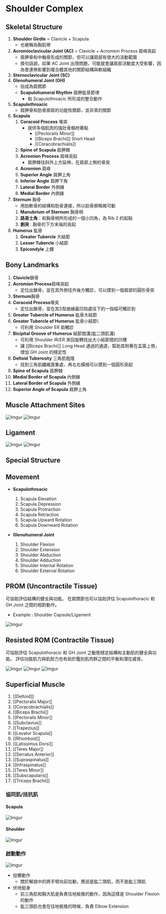 # Shoulder Complex
## Skeletal Structure
1. **Shoulder Girdle** = Clavicle + Scapula
	* 也被稱為胸肌帶
2. **Acromioclavicular Joint (AC)** = Clavicle + Acromion Process 肩峰突起
	* 肩胛骨和中軸骨形成的關節，但可以讓肩部有很大的活動範圍
	* 換句話說，如果 AC Joint 出現問題，可能就會讓肩部活動度大受影響，因為會連帶影響到複合體其他的關節結構與軟組織
3. **Sternoclavicular Joint (SC)**
4. **Glenohumeral Joint (GH)**
	* 俗成為肩關節
	* **Scapulohumeral Rhythm** 肩胛肱骨節律
		* 和 Scapulothroacic 所形成的整合動作
5. **Scapulothroacic**
	* 肩胛骨和肋骨廓肩的功能性關節，並非真的關節
6. **Scapula**
	1. **Coracoid Process** 喙突
		* 提供多個肌肉的強壯骨骼附著點
			* [[Pectoralis Minor]]
			* [[Biceps Brachii]] Short Head
			* [[Coracobrachialis]]
	2. **Spine of Scapula** 肩胛棘
	3. **Acromion Process** 肩峰突起
		* 肩胛棘往斜外上方延伸，在肩部上側的骨突
	4. **Acromion** 肩峰
	5. **Superior Angle** 肩胛上角
	6. **Inferior Angle** 肩胛下角
	7. **Lateral Border** 外側緣
	8. **Medial Border** 內側緣
7. **Sternum** 胸骨
	* 用肋軟骨的結構和肋骨連接，所以肋骨廓略微可動
	1. **Manubrium of Sternum** 胸骨柄
	2. **路易士角**：和胸骨柄所形成的一個小凹角，為 Rib 2 的起點
	3. **劍突** : 胸骨的下方末端的突起
8. **Humerus** 肱骨
	1. **Greater Tubercle** 大結節
	2. **Lesser Tubercle** 小結節
	3. **Epicondyle** 上髁  
	
## Bony Landmarks
1. **Clavicle**鎖骨
2. **Acromion Process**肩峰突起
	* 定位出鎖骨，並在其外側往外後方觸診，可以摸到一個肩部的圓形骨突 
3. **Sternum**胸骨
4. **Coracoid Process**喙突
	* 定位出鎖骨，並在其S型曲線最凹陷處往下約一指幅可觸診到
5. **Greater Tubercle of Humerus** 肱骨大結節
6. **Greater Tubercle of Humerus** 肱骨小結節\
	* 可利用 Shoulder ER 助觸診
7. **Bicipital Groove of Humerus** 結節間溝(肱二頭肌溝)
	* 可利用 Shoulder IR/ER 來回旋轉找出大小結節間的凹槽
	* 讓 [[Biceps Brachii]] Long Head 通過的通道，幫助其附著在盂窩上唇，增加 GH Joint 的穩定性
8. **Deltoid Tuberosity** 三角肌粗隆
	* 找到三角肌纖維匯集處，再左右橫撥可以摸到一個圓形突起
9. **Spine of Scapula** 肩胛棘
10. **Medial Border of Scapula** 內側緣
11. **Lateral Border of Scapula** 外側緣
12. **Superior Angle of Scapula** 肩胛上角  

## Muscle Attachment Sites
![Imgur](https://i.imgur.com/d10fcJIl.png)
![Imgur](https://i.imgur.com/Emdr994l.png)

## Ligament
![Imgur](https://i.imgur.com/ndPFSvdl.png)
![Imgur](https://i.imgur.com/2YwjUwIl.png)

## Special Structure
## Movement
* **Scapulothroacic**
	1. Scapula Elevation
	2. Scapula Depression
	3. Scapula Protraction
	4. Scapula Retraction
	5. Scapula Upward Rotation
	6. Scapula Downward Rotation  
	
* **Glenohumeral Joint**
	1. Shoulder Flexion
	2. Shoulder Extension
	3. Shoulder Abduction
	4. Shoulder Adduction
	5. Shoulder Internal Rotation
	6. Shoulder External Rotation  

## PROM (Uncontractile Tissue)
可協助評估結構的健全與功能。
在肩關節也可以協助評估 Scapulothoracic 和 GH Joint 之間的相對動作。
* Example : Shoulder Capsule/Ligament  

![Imgur](https://i.imgur.com/Edyrxqyl.png)

## Resisted ROM (Contractile Tissue)
可協助評估 Scapulothoracic 和 GH Joint 之動態穩定結構和主動肌的健全與功能。
評估功能肌力與肌耐力也有助於鑑別肌肉群之間的平衡和潛在威脅。 

![Imgur](https://i.imgur.com/HUnUf5Vl.png)
![Imgur](https://i.imgur.com/XZSJqKGl.png)
![Imgur](https://i.imgur.com/na9FXfYl.png)
## Superficial Muscle
1. [[Deltoid]]
2. [[Pectoralis Major]]
3. [[Coracobrachialis]]
4. [[Biceps Brachii]]
5. [[Pectoralis Minor]]
6. [[Subclavius]]
7. [[Trapezius]]
8. [[Levator Scapula]]
9. [[Rhomboid]]
10. [[Latissimus Dorsi]]
11. [[Teres Major]]
12. [[Serratus Anterior]]
13. [[Supraspinatus]]
14. [[Infraspinatus]]
15. [[Teres Minor]]
16. [[Subscapularis]]
17. [[Triceps Brachii]]  

### 協同肌/拮抗肌
#### Scapula
![Imgur](https://i.imgur.com/PQswu1v.png)
#### Shoulder
![Imgur](https://i.imgur.com/uk41iEl.png)

### 啟動動作
![Imgur](https://i.imgur.com/uGXdkHP.png)
* 投擲動作
	* 關於解說中的將手臂向前拉動，應該是肱二頭肌，而不是肱三頭肌  
* 伏地挺身 
	* 前三角肌和胸大肌是負責往地板推的動作，因為這樣是 Shoulder Flexion的動作
	* 肱三頭肌也會在往地板推的時候，負責 Elbow Extension